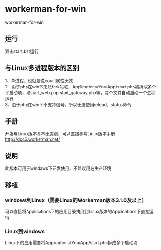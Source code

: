 # workerman-for-win
workerman-for-win
## 运行
双击start.bat运行

## 与Linux多进程版本的区别
1、单进程，也就是说count属性无效  
2、由于php在win下无法fork进程，Applications/YourApp/start.php被拆成多个子启动项，如start_web.php   start_gateway.php等，每个文件自动启动一个进程运行  
3、由于php在win下不支持信号，所以无法使用reload、status命令  

## 手册
开发与Linux版本基本无差别，可以直接参考Linux版本手册  
http://doc3.workerman.net/

## 说明
此版本可用于windows下开发使用，不建议用在生产环境

## 移植
### windows到Linux（需要Linux的Workerman版本3.1.0及以上）
可以直接将Applications下的应用目录拷贝到Linux版本的Applications下直接运行

### Linux到windows
Linux下的应用需要将Applications/YourApp/start.php拆成多个启动项

